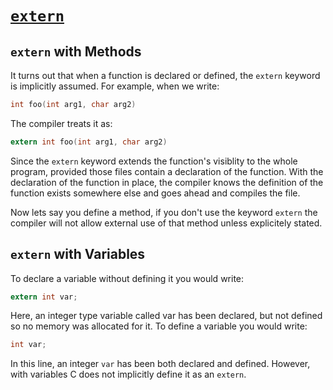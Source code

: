 # [`extern`](https://www.geeksforgeeks.org/understanding-extern-keyword-in-c/)

## `extern` with Methods
It turns out that when a function is declared or defined, the `extern` keyword is implicitly assumed. For example, when we write: 

``` C
int foo(int arg1, char arg2)
```

The compiler treats it as:

``` C
extern int foo(int arg1, char arg2)
```

Since the `extern` keyword extends the function's visiblity to the whole program, provided those files contain a declaration of the function. With the declaration of the function in place, the compiler knows the definition of the function exists somewhere else and goes ahead and compiles the file. 

Now lets say you define a method, if you don't use the keyword `extern` the compiler will not allow external use of that method unless explicitely stated.

## `extern` with Variables
To declare a variable without defining it you would write:

``` C
extern int var;
```

Here, an integer type variable called var has been declared, but not defined so no memory was allocated for it. To define a variable you would write:

``` C
int var;
```

In this line, an integer `var` has been both declared and defined. However, with variables C does not implicitly define it as an `extern`.
